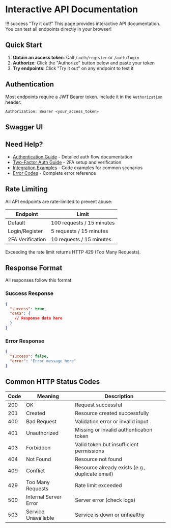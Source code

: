 # Interactive API Documentation

!!! success "Try it out!"
    This page provides interactive API documentation. You can test all endpoints directly in your browser!

## Quick Start

1. **Obtain an access token**: Call `/auth/register` or `/auth/login`
2. **Authorize**: Click the "Authorize" button below and paste your token
3. **Try endpoints**: Click "Try it out" on any endpoint to test it

## Authentication

Most endpoints require a JWT Bearer token. Include it in the `Authorization` header:

```
Authorization: Bearer <your_access_token>
```

## Swagger UI

<swagger-ui src="openapi.yaml"/>

## Need Help?

- [Authentication Guide](authentication.md) - Detailed auth flow documentation
- [Two-Factor Auth Guide](two-factor.md) - 2FA setup and verification
- [Integration Examples](../guides/integration.md) - Code examples for common scenarios
- [Error Codes](../reference/error-codes.md) - Complete error reference

## Rate Limiting

All API endpoints are rate-limited to prevent abuse:

| Endpoint | Limit |
|----------|-------|
| Default | 100 requests / 15 minutes |
| Login/Register | 5 requests / 15 minutes |
| 2FA Verification | 10 requests / 15 minutes |

Exceeding the rate limit returns HTTP 429 (Too Many Requests).

## Response Format

All responses follow this format:

### Success Response

```json
{
  "success": true,
  "data": {
    // Response data here
  }
}
```

### Error Response

```json
{
  "success": false,
  "error": "Error message here"
}
```

## Common HTTP Status Codes

| Code | Meaning | Description |
|------|---------|-------------|
| 200 | OK | Request successful |
| 201 | Created | Resource created successfully |
| 400 | Bad Request | Validation error or invalid input |
| 401 | Unauthorized | Missing or invalid authentication token |
| 403 | Forbidden | Valid token but insufficient permissions |
| 404 | Not Found | Resource not found |
| 409 | Conflict | Resource already exists (e.g., duplicate email) |
| 429 | Too Many Requests | Rate limit exceeded |
| 500 | Internal Server Error | Server error (check logs) |
| 503 | Service Unavailable | Service is down or unhealthy |
